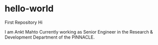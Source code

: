 # hello-world
First Repository
Hi 

I am Ankt Mahto
Currently working as Senior Engineer in the Research & Development Department of the PINNACLE.
